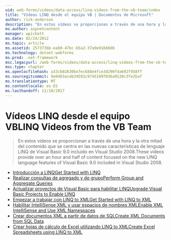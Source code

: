 ```yaml
---
uid: web-forms/videos/data-access/linq-videos-from-the-vb-team/index
title: "Vídeos LINQ desde el equipo VB | Documentos de Microsoft"
author: rick-anderson
description: "En estos vídeos se proporcionan a través de una hora y la otra mitad del contenido que se centra en las nuevas características de lenguaje LINQ de Visual Basic 9.0 incluido en Visual Studio 2008."
ms.author: aspnetcontent
manager: wpickett
ms.date: 02/24/2012
ms.topic: article
ms.assetid: 257373bb-eab0-47bc-b5a2-37a9e91666d6
ms.technology: dotnet-webforms
ms.prod: .net-framework
msc.legacyurl: /web-forms/videos/data-access/linq-videos-from-the-vb-team
msc.type: chapter
ms.openlocfilehash: a33cb02630be7ec688e4fce3d290f4a692f958ff
ms.sourcegitcommit: 9a9483aceb34591c97451997036a9120c3fe2baf
ms.translationtype: MT
ms.contentlocale: es-ES
ms.lasthandoff: 11/10/2017
---
```

<a name="linq-videos-from-the-vb-team"></a><span data-ttu-id="7a482-103">Vídeos LINQ desde el equipo VB</span><span class="sxs-lookup"><span data-stu-id="7a482-103">LINQ Videos from the VB Team</span></span>
====================
> <span data-ttu-id="7a482-104">En estos vídeos se proporcionan a través de una hora y la otra mitad del contenido que se centra en las nuevas características de lenguaje LINQ de Visual Basic 9.0 incluido en Visual Studio 2008.</span><span class="sxs-lookup"><span data-stu-id="7a482-104">These videos provide over an hour and half of content focused on the new LINQ language features of Visual Basic 9.0 included in Visual Studio 2008.</span></span>


- [<span data-ttu-id="7a482-105">Introducción a LINQ</span><span class="sxs-lookup"><span data-stu-id="7a482-105">Get Started with LINQ</span></span>](how-do-i-get-started-with-linq.md)
- [<span data-ttu-id="7a482-106">Realizar consultas de agregado y de grupo</span><span class="sxs-lookup"><span data-stu-id="7a482-106">Perform Group and Aggregate Queries</span></span>](how-do-i-perform-group-and-aggregate-queries.md)
- [<span data-ttu-id="7a482-107">Actualizar proyectos de Visual Basic para habilitar LINQ</span><span class="sxs-lookup"><span data-stu-id="7a482-107">Upgrade Visual Basic Projects to Enable LINQ</span></span>](how-do-i-upgrade-visual-basic-projects-to-enable-linq.md)
- [<span data-ttu-id="7a482-108">Empezar a trabajar con LINQ to XML</span><span class="sxs-lookup"><span data-stu-id="7a482-108">Get Started with LINQ to XML</span></span>](how-do-i-get-started-with-linq-to-xml.md)
- [<span data-ttu-id="7a482-109">Habilitar IntelliSense XML y usar espacios de nombres XML</span><span class="sxs-lookup"><span data-stu-id="7a482-109">Enable XML IntelliSense and Use XML Namespaces</span></span>](how-do-i-enable-xml-intellisense-and-use-xml-namespaces.md)
- [<span data-ttu-id="7a482-110">Crear documentos XML a partir de datos de SQL</span><span class="sxs-lookup"><span data-stu-id="7a482-110">Create XML Documents from SQL Data</span></span>](how-do-i-create-xml-documents-from-sql-data.md)
- [<span data-ttu-id="7a482-111">Crear hojas de cálculo de Excel utilizando LINQ to XML</span><span class="sxs-lookup"><span data-stu-id="7a482-111">Create Excel Spreadsheets using LINQ to XML</span></span>](how-do-i-create-excel-spreadsheets-using-linq-to-xml.md)
